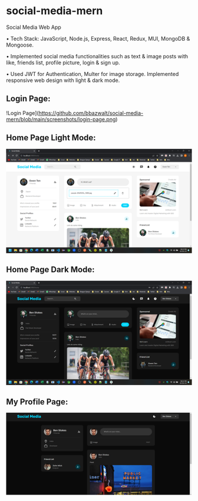 # social-media-mern

Social Media Web App

• Tech Stack: JavaScript, Node.js, Express, React, Redux, MUI, MongoDB & Mongoose.

• Implemented social media functionalities such as text & image posts with like, friends list, profile picture, login & sign up.

• Used JWT for Authentication, Multer for image storage. Implemented responsive web design with light & dark mode.

## Login Page:

!Login Page](https://github.com/bbazwalt/social-media-mern/blob/main/screenshots/login-page.png)

## Home Page Light Mode:

![Home Page Light Mode](https://github.com/bbazwalt/social-media-mern/blob/main/screenshots/home-page-light-mode.png)

## Home Page Dark Mode:

![Home Page Dark Mode](https://github.com/bbazwalt/social-media-mern/blob/main/screenshots/home-page-dark-mode.png)

## My Profile Page:

![My Profile Page](https://github.com/bbazwalt/social-media-mern/blob/main/screenshots/my-profile-page.png)
